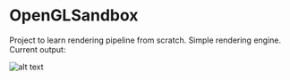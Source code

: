 # OpenGLSandbox

Project to learn rendering pipeline from scratch. Simple rendering engine. 
Current output:

![alt text](https://github.com/kkuchar2/OpenGLSandbox/blob/master/current_output.PNG)
